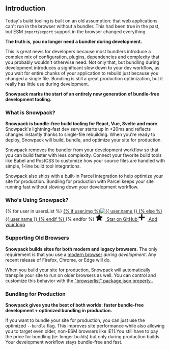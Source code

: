 ## Introduction

Today's build tooling is built on an old assumption: that web applications can't run in the browser without a bundler. This had been true in the past, but ESM `import`/`export` support in the browser changed everything. 

**The truth is, you no longer need a bundler during development.**

This is great news for developers because most bundlers introduce a complex mix of configuration, plugins, dependencies and complexity that you probably wouldn't otherwise need. Not only that, but bundling during development introduces a significant slow down to your dev workflow, as you wait for entire chunks of your application to rebuild just because you changed a single file. Bundling is still a great production optimization, but it really has little use during development.

**Snowpack marks the start of an entirely new generation of bundle-free development tooling.**

### What is Snowpack?

<div class="notification is-link">
  <strong>Snowpack is bundle-free build tooling for React, Vue, Svelte and more.</strong> Snowpack's lightning-fast dev server starts up in &lt;20ms and reflects changes instantly thanks to single-file rebuilding. When you're ready to deploy, Snowpack will build, bundle, and optimize your site for production.
</div>

Snowpack removes the bundler from your development workflow so that you can build faster with less complexity. Connect your favorite build tools like Babel and PostCSS to customize how your source files are handled with simple, 1-line build tool integrations.

Snowpack also ships with a built-in Parcel integration to help optimize your site for production. Bundling for production with Parcel keeps your site running fast without slowing down your development workflow.


### Who's Using Snowpack?

<div class="company-logos">
{% for user in usersList %}
  <a href="{{ user.url }}" target="_blank">
    {% if user.img %}<img class="company-logo" src="{{ user.img }}" alt="{{ user.name }}" />
    {% else %}<span>{{ user.name }}</span>
    {% endif %}
  </a>
{% endfor %}
<a href="https://github.com/pikapkg/snowpack" target="_blank" title="Star on GitHub!" class="add-star-button" >
  <svg style="height: 20px; margin-right: 8px;" aria-hidden="true" focusable="false" data-prefix="fas" data-icon="star" class="svg-inline--fa fa-star fa-w-18" role="img" xmlns="http://www.w3.org/2000/svg" viewBox="0 0 576 512"><path fill="currentColor" d="M259.3 17.8L194 150.2 47.9 171.5c-26.2 3.8-36.7 36.1-17.7 54.6l105.7 103-25 145.5c-4.5 26.3 23.2 46 46.4 33.7L288 439.6l130.7 68.7c23.2 12.2 50.9-7.4 46.4-33.7l-25-145.5 105.7-103c19-18.5 8.5-50.8-17.7-54.6L382 150.2 316.7 17.8c-11.7-23.6-45.6-23.9-57.4 0z"></path></svg>
  Star on GitHub
</a>
<a href="https://github.com/pikapkg/snowpack/edit/master/docs/00.md" target="_blank" title="Add Your Project/Company!" class="add-company-button" >
  <svg style="height: 22px; margin-right: 8px;" aria-hidden="true" focusable="false" data-prefix="fas" data-icon="plus" class="company-logo" role="img" xmlns="http://www.w3.org/2000/svg" viewBox="0 0 448 512"><path fill="currentColor" d="M416 208H272V64c0-17.67-14.33-32-32-32h-32c-17.67 0-32 14.33-32 32v144H32c-17.67 0-32 14.33-32 32v32c0 17.67 14.33 32 32 32h144v144c0 17.67 14.33 32 32 32h32c17.67 0 32-14.33 32-32V304h144c17.67 0 32-14.33 32-32v-32c0-17.67-14.33-32-32-32z"></path></svg>
  Add your logo
</a>
</div>



### Supporting Old Browsers

**Snowpack builds sites for both modern and legacy browsers.** The only requirement is that you use a [modern browser](http://caniuse.com/#feat=es6-module) *during development*. Any recent release of Firefox, Chrome, or Edge will do. 

When you build your site for production, Snowpack will automatically transpile your site to run on older browsers as well. You can control and customize this behavior with the ["browserlist" package.json property.](https://css-tricks.com/browserlist-good-idea/).


### Bundling for Production

**Snowpack gives you the best of both worlds: faster bundle-free development + optimized bundling in production.**

If you want to bundle your site for production, you can just use the optimized `--bundle` flag. This improves site performance while also allowing you to target even older, non-ESM browsers like IE11.You still have to pay the price for bundling (ie: longer builds) but only during production builds. Your development workflow stays bundle-free and fast.


